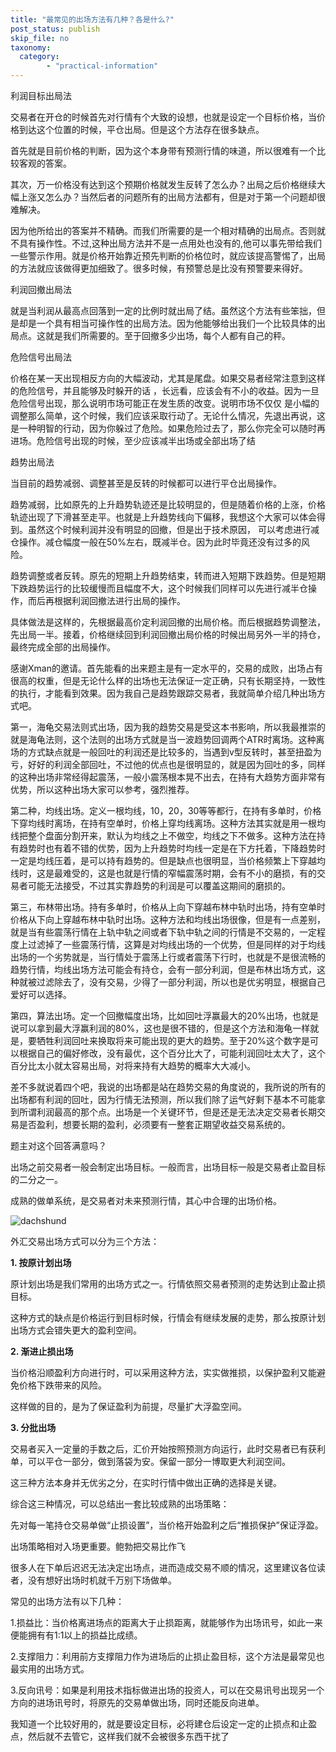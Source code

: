 ```yaml
---
title: "最常见的出场方法有几种？各是什么?"
post_status: publish
skip_file: no
taxonomy:
  category:
        - "practical-information"
---
```


利润目标出局法

交易者在开仓的时候首先对行情有个大致的设想，也就是设定一个目标价格，当价格到达这个位置的时候，平仓出局。但是这个方法存在很多缺点。

首先就是目前价格的判断，因为这个本身带有预测行情的味道，所以很难有一个比较客观的答案。

其次，万一价格没有达到这个预期价格就发生反转了怎么办？出局之后价格继续大幅上涨又怎么办？当然后者的问题所有的出局方法都有，但是对于第一个问题却很难解决。

因为他所给出的答案并不精确。而我们所需要的是一个相对精确的出局点。否则就不具有操作性。不过,这种出局方法并不是一点用处也没有的,他可以事先带给我们一些警示作用。就是价格开始靠近预先判断的价格位时，就应该提高警惕了，出局的方法就应该做得更加细致了。很多时候，有预警总是比没有预警要来得好。

利润回撤出局法

就是当利润从最高点回落到一定的比例时就出局了结。虽然这个方法有些笨拙，但是却是一个具有相当可操作性的出局方法。因为他能够给出我们一个比较具体的出局点。这就是我们所需要的。至于回撤多少出场，每个人都有自己的秤。

危险信号出局法

价格在某一天出现相反方向的大幅波动，尤其是尾盘。如果交易者经常注意到这样的危险信号，并且能够及时躲开的话 ，长远看，应该会有不小的收益。因为一旦危险信号出现，那么说明市场可能正在发生质的改变。说明市场不仅仅 是小幅的调整那么简单，这个时候，我们应该采取行动了。无论什么情况，先退出再说，这是一种明智的行动，因为你躲过了危险。如果危险过去了，那么你完全可以随时再进场。危险信号出现的时候，至少应该减半出场或全部出场了结

趋势出局法

当目前的趋势减弱、调整甚至是反转的时候都可以进行平仓出局操作。

趋势减弱，比如原先的上升趋势轨迹还是比较明显的，但是随着价格的上涨，价格轨迹出现了下滑甚至走平。也就是上升趋势线向下偏移，我想这个大家可以体会得到。虽然这个时候利润并没有明显的回撤，但是出于技术原因， 可以考虑进行减仓操作。减仓幅度一般在50%左右，既减半仓。因为此时毕竟还没有过多的风险。

趋势调整或者反转。原先的短期上升趋势结束，转而进入短期下跌趋势。但是短期下跌趋势运行的比较缓慢而且幅度不大，这个时候我们同样可以先进行减半仓操作，而后再根据利润回撤法进行出局的操作。

具体做法是这样的，先根据最高价定利润回撤的出局价格。而后根据趋势调整法，先出局一半。接着，价格继续回到利润回撤出局价格的时候出局另外一半的持仓，最终完成全部的出局操作。

感谢Xman的邀请。首先能看的出来题主是有一定水平的，交易的成败，出场占有很高的权重，但是无论什么样的出场也无法保证一定正确，只有长期坚持，一致性的执行，才能看到效果。因为我自己是趋势跟踪交易者，我就简单介绍几种出场方式吧。

第一，海龟交易法则式出场，因为我的趋势交易是受这本书影响，所以我最推崇的就是海龟法则，这个法则的出场方式就是当一波趋势回调两个ATR时离场。这种离场的方式缺点就是一般回吐的利润还是比较多的，当遇到v型反转时，甚至扭盈为亏，好好的利润全部回吐，不过他的优点也是很明显的，就是因为回吐的多，同样的这种出场非常经得起震荡，一般小震荡根本晃不出去，在持有大趋势方面非常有优势，所以这种出场大家可以参考，强烈推荐。

第二种，均线出场。定义一根均线，10，20，30等等都行，在持有多单时，价格下穿均线时离场，在持有空单时，价格上穿均线离场。这种方法其实就是用一根均线把整个盘面分割开来，默认为均线之上不做空，均线之下不做多。这种方法在持有趋势时也有着不错的优势，因为上升趋势时均线一定是在下方托着，下降趋势时一定是均线压着，是可以持有趋势的。但是缺点也很明显，当价格频繁上下穿越均线时，这是最难受的，这是也就是行情的窄幅震荡时期，会有不小的磨损，有的交易者可能无法接受，不过其实靠趋势的利润是可以覆盖这期间的磨损的。

第三，布林带出场。持有多单时，价格从上向下穿越布林中轨时出场，持有空单时价格从下向上穿越布林中轨时出场。这种方法和均线出场很像，但是有一点差别，就是当有些震荡行情在上轨中轨之间或者下轨中轨之间的行情是不交易的，一定程度上过滤掉了一些震荡行情，这算是对均线出场的一个优势，但是同样的对于均线出场的一个劣势就是，当行情处于震荡上行或者震荡下行时，也就是不是很流畅的趋势行情，均线出场方法可能会有持仓，会有一部分利润，但是布林出场方式，这种就被过滤除去了，没有交易，少得了一部分利润，所以也是优劣明显，根据自己爱好可以选择。

第四，算法出场。定一个回撤幅度出场，比如回吐浮赢最大的20%出场，也就是说可以拿到最大浮赢利润的80%，这也是很不错的，但是这个方法和海龟一样就是，要牺牲利润回吐来换取将来可能出现的更大的趋势。至于20%这个数字是可以根据自己的偏好修改，没有最优，这个百分比大了，可能利润回吐太大了，这个百分比太小就太容易出局，对将来持有大趋势的概率大大减小。

差不多就说着四个吧，我说的出场都是站在趋势交易的角度说的，我所说的所有的出场都有利润的回吐，因为行情无法预测，所以我们除了运气好剩下基本不可能拿到所谓利润最高的那个点。出场是一个关键环节，但是还是无法决定交易者长期交易是否盈利，想要长期的盈利，必须要有一整套正期望收益交易系统的。

题主对这个回答满意吗？

出场之前交易者一般会制定出场目标。一般而言，出场目标一般是交易者止盈目标的二分之一。

成熟的做单系统，是交易者对未来预测行情，其心中合理的出场价格。

![dachshund](https://cdn.fendou.la/funstoutiao/2020/12/154254249.jpg "原油4.jpg")

外汇交易出场方式可以分为三个方法：

**1\. 按原计划出场**

原计划出场是我们常用的出场方式之一。行情依照交易者预测的走势达到止盈止损目标。

这种方式的缺点是价格运行到目标时候，行情会有继续发展的走势，那么按原计划出场方式会错失更大的盈利空间。

**2\. 渐进止损出场**

当价格沿顺盈利方向进行时，可以采用这种方法，实实做推损，以保护盈利又能避免价格下跌带来的风险。

这样做的目的，是为了保证盈利为前提，尽量扩大浮盈空间。

**3\. 分批出场**

交易者买入一定量的手数之后，汇价开始按照预测方向运行，此时交易者已有获利单，可以平仓一部分，做到落袋为安。保留一部分一博取更大利润空间。

这三种方法本身并无优劣之分，在实时行情中做出正确的选择是关键。

综合这三种情况，可以总结出一套比较成熟的出场策略：

先对每一笔持仓交易单做“止损设置”，当价格开始盈利之后“推损保护”保证浮盈。

出场策略相对入场更重要。鲍勃把交易比作飞

很多人在下单后迟迟无法决定出场点，进而造成交易不顺的情况，这里建议各位读者，没有想好出场时机就千万别下场做单。

常见的出场方法有以下几种：

1.损益比：当价格离进场点的距离大于止损距离，就能够作为出场讯号，如此一来便能拥有有1:1以上的损益比成绩。

2.支撑阻力：利用前方支撑阻力作为进场后的止损止盈目标，这个方法是最常见也最实用的出场方式。

3.反向讯号：如果是利用技术指标做进出场的投资人，可以在交易讯号出现另一个方向的进场讯号时，将原先的交易单做出场，同时还能反向进单。

我知道一个比较好用的，就是要设定目标，必将建仓后设定一定的止损点和止盈点，然后就不去管它，这样我们就不会被很多东西干扰了
